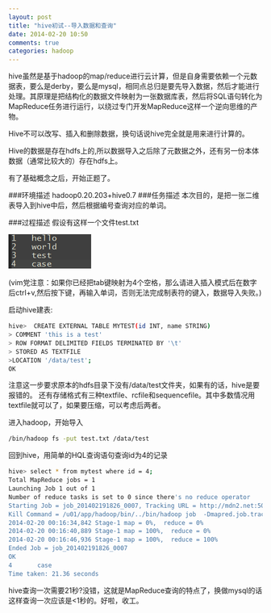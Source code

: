 ```yaml
---
layout: post
title: "hive初试--导入数据和查询"
date: 2014-02-20 10:50
comments: true
categories: hadoop 
---
```


hive虽然是基于hadoop的map/reduce进行云计算，但是自身需要依赖一个元数据表，要么是derby，要么是mysql，相同点总归是要先导入数据，然后才能进行处理。其原理是把结构化的数据文件映射为一张数据库表，然后将SQL语句转化为MapReduce任务进行运行，以绕过专门开发MapReduce这样一个逆向思维的产物。

Hive不可以改写、插入和删除数据，换句话说hive完全就是用来进行计算的。

Hive的数据是存在hdfs上的,所以数据导入之后除了元数据之外，还有另一份本体数据（通常比较大的）存在hdfs上。

有了基础概念之后，开始正题了。

<!-- more -->
###环境描述
hadoop0.20.203+hive0.7
###任务描述
本次目的，是把一张二维表导入到hive中后，然后根据编号查询对应的单词。

###过程描述
假设有这样一个文件test.txt

![Alt text](/images/evoup/hive_test_txt.png)

(vim党注意：如果你已经把tab键映射为4个空格，那么请进入插入模式后在数字后ctrl+v,然后按下<tab>键，再输入单词，否则无法完成制表符的键入，数据导入失败。)

启动hive建表:
```sh
hive>  CREATE EXTERNAL TABLE MYTEST(id INT, name STRING) 
> COMMENT 'this is a test'
> ROW FORMAT DELIMITED FIELDS TERMINATED BY '\t'
> STORED AS TEXTFILE
>LOCATION '/data/test';
OK
```
注意这一步要求原本的hdfs目录下没有/data/test文件夹，如果有的话，hive是要报错的。
还有存储格式有三种textfile、rcfile和sequencefile。其中多数情况用textfile就可以了，如果要压缩，可以考虑后两者。

进入hadoop，开始导入
```sh
/bin/hadoop fs -put test.txt /data/test
```

回到hive，用简单的HQL查询语句查询id为4的记录
```sh
hive> select * from mytest where id = 4;
Total MapReduce jobs = 1
Launching Job 1 out of 1
Number of reduce tasks is set to 0 since there's no reduce operator
Starting Job = job_201402191826_0007, Tracking URL = http://mdn2.net:50030/jobdetails.jsp?jobid=job_201402191826_0007
Kill Command = /u01/app/hadoop/bin/../bin/hadoop job  -Dmapred.job.tracker=mdn2.net:9025 -kill job_201402191826_0007
2014-02-20 00:16:34,842 Stage-1 map = 0%,  reduce = 0%
2014-02-20 00:16:40,889 Stage-1 map = 100%,  reduce = 0%
2014-02-20 00:16:46,936 Stage-1 map = 100%,  reduce = 100%
Ended Job = job_201402191826_0007
OK
4       case
Time taken: 21.36 seconds
```

hive查询一次需要21秒?没错，这就是MapReduce查询的特点了，换做mysql的话这样查询一次应该是<1秒的。好啦，收工。
